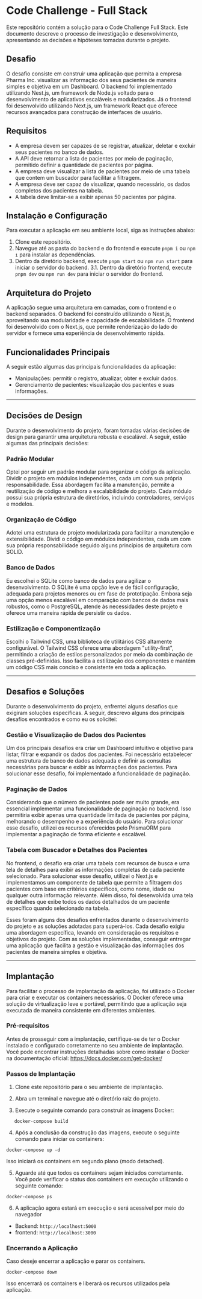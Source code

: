 # Code Challenge - Full Stack

Este repositório contém a solução para o Code Challenge Full Stack. Este documento descreve o processo de investigação e desenvolvimento, apresentando as decisões e hipóteses tomadas durante o projeto.

## Desafio

O desafio consiste em construir uma aplicação que permita a empresa Pharma Inc. visualizar as informação dos seus pacientes de maneira simples e objetiva em um Dashboard. O backend foi implementado utilizando Nest.js, um framework de Node.js voltado para o desenvolvimento de aplicativos escaláveis e modularizados. Já o frontend foi desenvolvido utilizando Next.js, um framework React que oferece recursos avançados para construção de interfaces de usuário.

## Requisitos

- A empresa devem ser capazes de se registrar, atualizar, deletar e excluir seus pacientes no banco de dados.
- A API deve retornar a lista de pacientes por meio de paginação, permitido definir a quantidade de pacientes por página.
- A empresa deve visualizar a lista de pacientes por meio de uma tabela que contem um buscador para facilitar a filtragem.
- A empresa deve ser capaz de visualizar, quando necessário, os dados completos dos pacientes na tabela.
- A tabela deve limitar-se a exibir apenas 50 pacientes por página.

## Instalação e Configuração

Para executar a aplicação em seu ambiente local, siga as instruções abaixo:

1. Clone este repositório.
2. Navegue até as pasta do backend e do frontend e execute `pnpm i` ou `npm i` para instalar as dependências.
3. Dentro da diretório backend, execute `pnpm start` ou `npm run start` para iniciar o servidor do backend.
3.1. Dentro da diretório frontend, execute `pnpm dev` ou `npm run dev` para iniciar o servidor do frontend.

## Arquitetura do Projeto

A aplicação segue uma arquitetura em camadas, com o frontend e o backend separados. O backend foi construído utilizando o Nest.js, aproveitando sua modularidade e capacidade de escalabilidade. O frontend foi desenvolvido com o Next.js, que permite renderização do lado do servidor e fornece uma experiência de desenvolvimento rápida.

## Funcionalidades Principais

A seguir estão algumas das principais funcionalidades da aplicação:

- Manipulações: permitir o registro, atualizar, obter e excluir dados.
- Gerenciamento de pacientes: visualização dos pacientes e suas informações.

---

## Decisões de Design

Durante o desenvolvimento do projeto, foram tomadas várias decisões de design para garantir uma arquitetura robusta e escalável. A seguir, estão algumas das principais decisões:

### Padrão Modular

Optei por seguir um padrão modular para organizar o código da aplicação. Dividir o projeto em módulos independentes, cada um com sua própria responsabilidade. Essa abordagem facilita a manutenção, permite a reutilização de código e melhora a escalabilidade do projeto. Cada módulo possui sua própria estrutura de diretórios, incluindo controladores, serviços e modelos.

### Organização de Código

Adotei uma estrutura de projeto modularizada para facilitar a manutenção e extensibilidade. Dividi o código em módulos independentes, cada um com sua própria responsabilidade seguido alguns princípios de arquitetura com SOLID.

### Banco de Dados

Eu escolhei o SQLite como banco de dados para agilizar o desenvolvimento. O SQLite é uma opção leve e de fácil configuração, adequada para projetos menores ou em fase de prototipação. Embora seja uma opção menos escalável em comparação com bancos de dados mais robustos, como o PostgreSQL, atende às necessidades deste projeto e oferece uma maneira rápida de persistir os dados.

### Estilização e Componentização

Escolhi o Tailwind CSS, uma biblioteca de utilitários CSS altamente configurável. O Tailwind CSS oferece uma abordagem "utility-first", permitindo a criação de estilos personalizados por meio da combinação de classes pré-definidas. Isso facilita a estilização dos componentes e mantém um código CSS mais conciso e consistente em toda a aplicação.

---

## Desafios e Soluções

Durante o desenvolvimento do projeto, enfrentei alguns desafios que exigiram soluções específicas. A seguir, descrevo alguns dos principais desafios encontrados e como eu os solicitei:

### Gestão e Visualização de Dados dos Pacientes

Um dos principais desafios era criar um Dashboard intuitivo e objetivo para listar, filtrar e expandir os dados dos pacientes. Foi necessário estabelecer uma estrutura de banco de dados adequada e definir as consultas necessárias para buscar e exibir as informações dos pacientes. Para solucionar esse desafio, foi implementado a funcionalidade de paginação.

### Paginação de Dados

Considerando que o número de pacientes pode ser muito grande, era essencial implementar uma funcionalidade de paginação no backend. Isso permitiria exibir apenas uma quantidade limitada de pacientes por página, melhorando o desempenho e a experiência do usuário. Para solucionar esse desafio, utilizei os recursos oferecidos pelo PrismaORM para implementar a paginação de forma eficiente e escalável.

### Tabela com Buscador e Detalhes dos Pacientes

No frontend, o desafio era criar uma tabela com recursos de busca e uma tela de detalhes para exibir as informações completas de cada paciente selecionado. Para solucionar esse desafio, utilizei o Next.js e implementamos um componente de tabela que permite a filtragem dos pacientes com base em critérios específicos, como nome, idade ou qualquer outra informação relevante. Além disso, foi desenvolvida uma tela de detalhes que exibe todos os dados detalhados de um paciente específico quando selecionado na tabela.

Esses foram alguns dos desafios enfrentados durante o desenvolvimento do projeto e as soluções adotadas para superá-los. Cada desafio exigiu uma abordagem específica, levando em consideração os requisitos e objetivos do projeto. Com as soluções implementadas, conseguir entregar uma aplicação que facilita a gestão e visualização das informações dos pacientes de maneira simples e objetiva.

---

## Implantação

Para facilitar o processo de implantação da aplicação, foi utilizado o Docker para criar e executar os containers necessários. O Docker oferece uma solução de virtualização leve e portável, permitindo que a aplicação seja executada de maneira consistente em diferentes ambientes.

### Pré-requisitos

Antes de prosseguir com a implantação, certifique-se de ter o Docker instalado e configurado corretamente no seu ambiente de implantação. Você pode encontrar instruções detalhadas sobre como instalar o Docker na documentação oficial: <https://docs.docker.com/get-docker/>

### Passos de Implantação

1. Clone este repositório para o seu ambiente de implantação.

2. Abra um terminal e navegue até o diretório raiz do projeto.

3. Execute o seguinte comando para construir as imagens Docker:

```shell
   docker-compose build
```

4. Após a conclusão da construção das imagens, execute o seguinte comando para iniciar os containers:

```shell
docker-compose up -d
```

Isso iniciará os containers em segundo plano (modo detached).

5. Aguarde até que todos os containers sejam iniciados corretamente. Você pode verificar o status dos containers em execução utilizando o seguinte comando:

```shell
docker-compose ps
```

6. A aplicação agora estará em execução e será acessível por meio do navegador

- Backend: `http://localhost:5000`
- frontend: `http://localhost:3000`

### Encerrando a Aplicação

Caso deseje encerrar a aplicação e parar os containers.

```shell
docker-compose down
```

Isso encerrará os containers e liberará os recursos utilizados pela aplicação.
